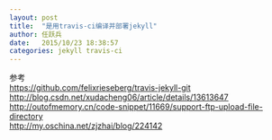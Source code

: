 ```yaml
---
layout: post
title:  "是用travis-ci编译并部署jekyll"
author:	任跃兵
date:   2015/10/23 18:38:57        
categories: jekyll travis-ci
---
```


参考  
<https://github.com/felixrieseberg/travis-jekyll-git>    
<http://blog.csdn.net/xudacheng06/article/details/13613647>    
<http://outofmemory.cn/code-snippet/11669/support-ftp-upload-file-directory>     
<http://my.oschina.net/zjzhai/blog/224142>    
